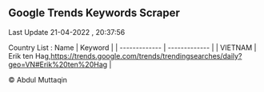 

## Google Trends Keywords Scraper 
 
Last Update 21-04-2022 , 20:37:56

Country List :
 Name  | Keyword |
| ------------- | ------------- |
| VIETNAM | Erik ten Hag,https://trends.google.com/trends/trendingsearches/daily?geo=VN#Erik%20ten%20Hag |



© Abdul Muttaqin 
